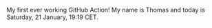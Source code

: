 My first ever working GitHub Action!
My name is Thomas and today is Saturday, 21 January, 19:19 CET. 
